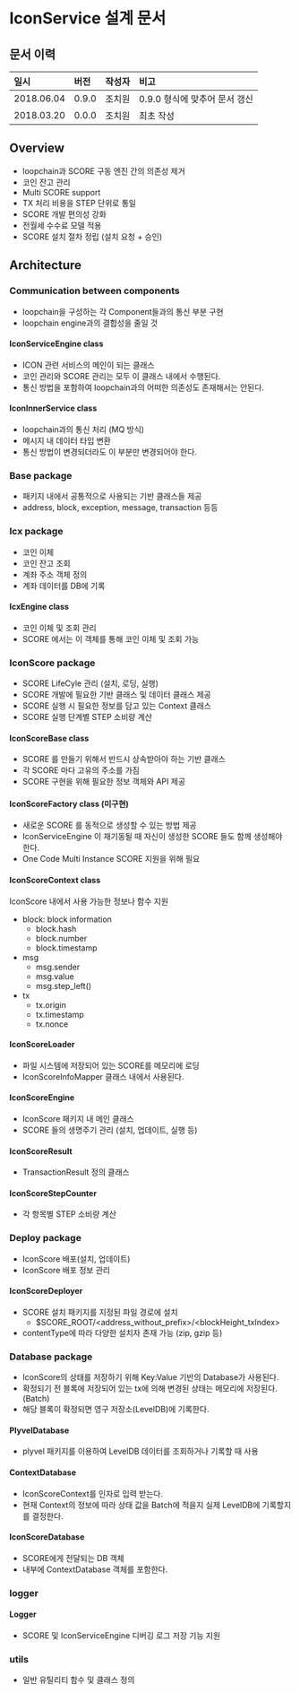 # IconService 설계 문서

## 문서 이력

| 일시 | 버전 | 작성자 | 비고 |
|:------|:-----|:---:|:--------|
| 2018.06.04 | 0.9.0 | 조치원 | 0.9.0 형식에 맞추어 문서 갱신 |
| 2018.03.20 | 0.0.0 | 조치원 | 최초 작성 |

## Overview

* loopchain과 SCORE 구동 엔진 간의 의존성 제거
* 코인 잔고 관리
* Multi SCORE support
* TX 처리 비용을 STEP 단위로 통일
* SCORE 개발 편의성 강화
* 전월세 수수료 모델 적용
* SCORE 설치 절차 정립 (설치 요청 + 승인)

## Architecture

### Communication between components

* loopchain을 구성하는 각 Component들과의 통신 부분 구현
* loopchain engine과의 결합성을 줄일 것

#### IconServiceEngine class

* ICON 관련 서비스의 메인이 되는 클래스
* 코인 관리와 SCORE 관리는 모두 이 클래스 내에서 수행된다.
* 통신 방법을 포함하여 loopchain과의 어떠한 의존성도 존재해서는 안된다.

#### IconInnerService class

* loopchain과의 통신 처리 (MQ 방식)
* 메시지 내 데이터 타입 변환
* 통신 방법이 변경되더라도 이 부분만 변경되어야 한다.

### Base package

* 패키지 내에서 공통적으로 사용되는 기반 클래스들 제공
* address, block, exception, message, transaction 등등


### Icx package

* 코인 이체
* 코인 잔고 조회
* 계좌 주소 객체 정의
* 계좌 데이터를 DB에 기록

#### IcxEngine class

* 코인 이체 및 조회 관리
* SCORE 에서는 이 객체를 통해 코인 이체 및 조회 가능

### IconScore package

* SCORE LifeCyle 관리 (설치, 로딩, 실행)
* SCORE 개발에 필요한 기반 클래스 및 데이터 클래스 제공
* SCORE 실행 시 필요한 정보를 담고 있는 Context 클래스
* SCORE 실행 단계별 STEP 소비량 계산

#### IconScoreBase class

* SCORE 를 만들기 위해서 반드시 상속받아야 하는 기반 클래스
* 각 SCORE 마다 고유의 주소를 가짐
* SCORE 구현을 위해 필요한 정보 객체와 API 제공

#### IconScoreFactory class (미구현)

* 새로운 SCORE 를 동적으로 생성할 수 있는 방법 제공
* IconServiceEngine 이 재기동될 때 자신이 생성한 SCORE 들도 함께 생성해야 한다.
* One Code Multi Instance SCORE 지원을 위해 필요

#### IconScoreContext class

IconScore 내에서 사용 가능한 정보나 함수 지원

* block: block information
    - block.hash
    - block.number
    - block.timestamp
* msg
    - msg.sender
    - msg.value
    - msg.step_left()
* tx
    - tx.origin
    - tx.timestamp
    - tx.nonce

#### IconScoreLoader

* 파일 시스템에 저장되어 있는 SCORE를 메모리에 로딩
* IconScoreInfoMapper 클래스 내에서 사용된다.

#### IconScoreEngine

* IconScore 패키지 내 메인 클래스
* SCORE 들의 생명주기 관리 (설치, 업데이트, 실행 등)

#### IconScoreResult

* TransactionResult 정의 클래스

#### IconScoreStepCounter

* 각 항목별 STEP 소비량 계산

### Deploy package

* IconScore 배포(설치, 업데이트)
* IconScore 배포 정보 관리

#### IconScoreDeployer

* SCORE 설치 패키지를 지정된 파일 경로에 설치
    * $SCORE_ROOT/<address_without_prefix>/<blockHeight_txIndex>
* contentType에 따라 다양한 설치자 존재 가능 (zip, gzip 등)

### Database package

* IconScore의 상태를 저장하기 위해 Key:Value 기반의 Database가 사용된다.
* 확정되기 전 블록에 저장되어 있는 tx에 의해 변경된 상태는 메모리에 저장된다. (Batch)
* 해당 블록이 확정되면 영구 저장소(LevelDB)에 기록한다.

#### PlyvelDatabase

* plyvel 패키지를 이용하여 LevelDB 데이터를 조회하거나 기록할 때 사용

#### ContextDatabase

* IconScoreContext를 인자로 입력 받는다.
* 현재 Context의 정보에 따라 상태 값을 Batch에 적을지 실제 LevelDB에 기록할지를 결정한다.

#### IconScoreDatabase

* SCORE에게 전달되는 DB 객체
* 내부에 ContextDatabase 객체를 포함한다.

### logger

#### Logger

* SCORE 및 IconServiceEngine 디버깅 로그 저장 기능 지원

### utils

* 일반 유틸리티 함수 및 클래스 정의
